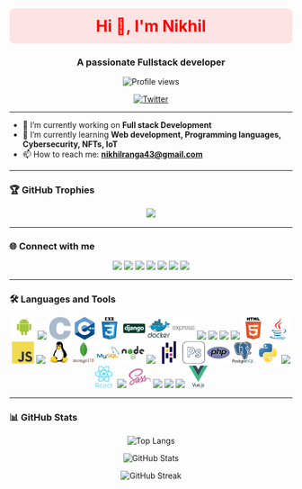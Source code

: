 <!-- GitHub Profile README.md -->

<!-- Background is only visible in GitHub preview or in a browser -->

<h1 align="center" style="color:red; background-color:rgba(255,0,0,0.1); padding:0.5em; border-radius:8px;">Hi 👋, I'm Nikhil</h1>
<h3 align="center">A passionate Fullstack developer</h3>

<p align="center">
  <img src="https://komarev.com/ghpvc/?username=nikhilranga4&label=Profile%20views&color=0e75b6&style=flat" alt="Profile views" />
</p>

<p align="center">
  <a href="https://twitter.com/nikhilranga8" target="_blank">
    <img src="https://img.shields.io/twitter/follow/nikhilranga8?logo=twitter&style=for-the-badge" alt="Twitter" />
  </a>
</p>

---

- 🔭 I’m currently working on **Full stack Development**
- 🌱 I’m currently learning **Web development, Programming languages, Cybersecurity, NFTs, IoT**
- 📫 How to reach me: **nikhilranga43@gmail.com**

---

### 🏆 GitHub Trophies

<p align="center">
  <a href="https://github.com/ryo-ma/github-profile-trophy">
    <img src="https://github-profile-trophy.vercel.app/?username=nikhilranga4&theme=algolia&margin-w=15&margin-h=15" />
  </a>
</p>

---

### 🌐 Connect with me

<p align="center">
  <a href="https://codepen.io/@nikhil21" target="_blank"><img src="https://raw.githubusercontent.com/rahuldkjain/github-profile-readme-generator/master/src/images/icons/Social/codepen.svg" height="30" /></a>
  <a href="https://dev.to/nikhil_tony21" target="_blank"><img src="https://raw.githubusercontent.com/rahuldkjain/github-profile-readme-generator/master/src/images/icons/Social/devto.svg" height="30" /></a>
  <a href="https://twitter.com/nikhilranga8" target="_blank"><img src="https://raw.githubusercontent.com/rahuldkjain/github-profile-readme-generator/master/src/images/icons/Social/twitter.svg" height="30" /></a>
  <a href="https://linkedin.com/in/nikhil ranga" target="_blank"><img src="https://raw.githubusercontent.com/rahuldkjain/github-profile-readme-generator/master/src/images/icons/Social/linked-in-alt.svg" height="30" /></a>
  <a href="https://codesandbox.com/nikhilranga43" target="_blank"><img src="https://raw.githubusercontent.com/rahuldkjain/github-profile-readme-generator/master/src/images/icons/Social/codesandbox.svg" height="30" /></a>
  <a href="https://fb.com/nikhil tony" target="_blank"><img src="https://raw.githubusercontent.com/rahuldkjain/github-profile-readme-generator/master/src/images/icons/Social/facebook.svg" height="30" /></a>
  <a href="https://instagram.com/mr____silent26" target="_blank"><img src="https://raw.githubusercontent.com/rahuldkjain/github-profile-readme-generator/master/src/images/icons/Social/instagram.svg" height="30" /></a>
</p>

---

### 🛠️ Languages and Tools

<p align="center">
  <!-- Paste all tool icons below -->
  <!-- Sample -->
  <img src="https://raw.githubusercontent.com/devicons/devicon/master/icons/android/android-original-wordmark.svg" height="40" />
  <img src="https://raw.githubusercontent.com/devicons/devicon/master/icons/aws/aws-original-wordmark.svg" height="40" />
  <img src="https://raw.githubusercontent.com/devicons/devicon/master/icons/c/c-original.svg" height="40" />
  <img src="https://raw.githubusercontent.com/devicons/devicon/master/icons/cplusplus/cplusplus-original.svg" height="40" />
  <img src="https://raw.githubusercontent.com/devicons/devicon/master/icons/css3/css3-original-wordmark.svg" height="40" />
  <img src="https://raw.githubusercontent.com/devicons/devicon/master/icons/django/django-original.svg" height="40" />
  <img src="https://raw.githubusercontent.com/devicons/devicon/master/icons/docker/docker-original-wordmark.svg" height="40" />
  <img src="https://raw.githubusercontent.com/devicons/devicon/master/icons/express/express-original-wordmark.svg" height="40" />
  <img src="https://www.vectorlogo.zone/logos/figma/figma-icon.svg" height="40" />
  <img src="https://www.vectorlogo.zone/logos/firebase/firebase-icon.svg" height="40" />
  <img src="https://www.vectorlogo.zone/logos/flutterio/flutterio-icon.svg" height="40" />
  <img src="https://www.vectorlogo.zone/logos/git-scm/git-scm-icon.svg" height="40" />
  <img src="https://raw.githubusercontent.com/devicons/devicon/master/icons/html5/html5-original-wordmark.svg" height="40" />
  <img src="https://raw.githubusercontent.com/devicons/devicon/master/icons/java/java-original.svg" height="40" />
  <img src="https://raw.githubusercontent.com/devicons/devicon/master/icons/javascript/javascript-original.svg" height="40" />
  <img src="https://www.vectorlogo.zone/logos/kotlinlang/kotlinlang-icon.svg" height="40" />
  <img src="https://raw.githubusercontent.com/devicons/devicon/master/icons/linux/linux-original.svg" height="40" />
  <img src="https://raw.githubusercontent.com/devicons/devicon/master/icons/mongodb/mongodb-original-wordmark.svg" height="40" />
  <img src="https://raw.githubusercontent.com/devicons/devicon/master/icons/mysql/mysql-original-wordmark.svg" height="40" />
  <img src="https://raw.githubusercontent.com/devicons/devicon/master/icons/nodejs/nodejs-original-wordmark.svg" height="40" />
  <img src="https://www.vectorlogo.zone/logos/apple_objectivec/apple_objectivec-icon.svg" height="40" />
  <img src="https://raw.githubusercontent.com/devicons/devicon/master/icons/pandas/pandas-original.svg" height="40" />
  <img src="https://raw.githubusercontent.com/devicons/devicon/master/icons/photoshop/photoshop-line.svg" height="40" />
  <img src="https://raw.githubusercontent.com/devicons/devicon/master/icons/php/php-original.svg" height="40" />
  <img src="https://raw.githubusercontent.com/devicons/devicon/master/icons/postgresql/postgresql-original-wordmark.svg" height="40" />
  <img src="https://raw.githubusercontent.com/devicons/devicon/master/icons/python/python-original.svg" height="40" />
  <img src="https://www.vectorlogo.zone/logos/pytorch/pytorch-icon.svg" height="40" />
  <img src="https://raw.githubusercontent.com/devicons/devicon/master/icons/react/react-original-wordmark.svg" height="40" />
  <img src="https://reactnative.dev/img/header_logo.svg" height="40" />
  <img src="https://raw.githubusercontent.com/devicons/devicon/master/icons/sass/sass-original.svg" height="40" />
  <img src="https://www.vectorlogo.zone/logos/tailwindcss/tailwindcss-icon.svg" height="40" />
  <img src="https://www.vectorlogo.zone/logos/tensorflow/tensorflow-icon.svg" height="40" />
  <img src="https://www.vectorlogo.zone/logos/unity3d/unity3d-icon.svg" height="40" />
  <img src="https://raw.githubusercontent.com/devicons/devicon/master/icons/vuejs/vuejs-original-wordmark.svg" height="40" />
</p>

---

### 📊 GitHub Stats

<p align="center">
  <img src="https://github-readme-stats.vercel.app/api/top-langs?username=nikhilranga4&show_icons=true&locale=en&layout=compact" alt="Top Langs" />
</p>

<p align="center">
  <img src="https://github-readme-stats.vercel.app/api?username=nikhilranga4&show_icons=true&locale=en" alt="GitHub Stats" />
</p>

<p align="center">
  <img src="https://github-readme-streak-stats.herokuapp.com/?user=nikhilranga4" alt="GitHub Streak" />
</p>
